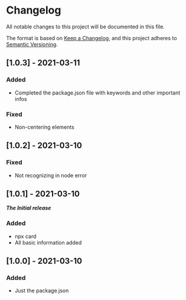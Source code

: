 # Changelog
All notable changes to this project will be documented in this file.

The format is based on [Keep a Changelog](https://keepachangelog.com/en/1.0.0/),
and this project adheres to [Semantic Versioning](https://semver.org/spec/v2.0.0.html).

## [1.0.3] - 2021-03-11
### Added
- Completed the package.json file with keywords and other important infos

### Fixed
- Non-centering elements

## [1.0.2] - 2021-03-10
### Fixed
- Not recognizing in node error

## [1.0.1] - 2021-03-10
***The Initial release***
### Added
- npx card
- All basic information added

## [1.0.0] - 2021-03-10
### Added
- Just the package.json